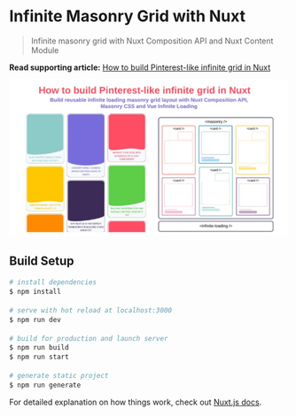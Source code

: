 # Infinite Masonry Grid with Nuxt

> Infinite masonry grid with Nuxt Composition API and Nuxt Content Module

**Read supporting article:** [How to build Pinterest-like infinite grid in Nuxt
](https://krutiepatel.com/blog/how-to-build-pinterest-like-infinite-grid-in-nuxt)

![Project Image](/docs/images/screenshot.jpeg)

## Build Setup

```bash
# install dependencies
$ npm install

# serve with hot reload at localhost:3000
$ npm run dev

# build for production and launch server
$ npm run build
$ npm run start

# generate static project
$ npm run generate
```

For detailed explanation on how things work, check out [Nuxt.js docs](https://nuxtjs.org).
